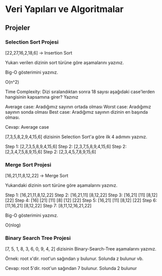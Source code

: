 # Veri Yapıları ve Algoritmalar

## Projeler

### Selection Sort Projesi


[22,27,16,2,18,6] -> Insertion Sort

Yukarı verilen dizinin sort türüne göre aşamalarını yazınız.

Big-O gösterimini yazınız.

O(n^2)



Time Complexity: Dizi sıralandıktan sonra 18 sayısı aşağıdaki case'lerden hangisinin kapsamına girer? Yazınız

Average case: Aradığımız sayının ortada olması
Worst case: Aradığımız sayının sonda olması
Best case: Aradığımız sayının dizinin en başında olması.

Cevap: Average case



[7,3,5,8,2,9,4,15,6] dizisinin Selection Sort'a göre ilk 4 adımını yazınız.

Step 1: [2,7,3,5,8,9,4,15,6] 
Step 2: [2,3,7,5,8,9,4,15,6]
Step 2: [2,3,4,7,5,8,9,15,6]
Step 2: [2,3,4,5,7,8,9,15,6]



### Merge Sort Projesi


[16,21,11,8,12,22] -> Merge Sort

Yukarıdaki dizinin sort türüne göre aşamalarını yazınız.

Step 1: [16,21,11,8,12,22]
Step 2: [16,21,11]  [8,12,22]
Step 3: [16,21]  [11]  [8,12]  [22]
Step 4: [16]  [21]  [11]  [8]  [12]  [22]
Step 5: [16,21]  [11]  [8,12]  [22]
Step 6: [11,16,21]  [8,12,22]
Step 7: [8,11,12,16,21,22]


Big-O gösterimini yazınız.

O(nlog)



### Binary Search Tree Projesi


[7, 5, 1, 8, 3, 6, 0, 9, 4, 2] dizisinin Binary-Search-Tree aşamalarını yazınız.

Örnek: root x'dir. root'un sağından y bulunur. Solunda z bulunur vb.

Cevap: root 5'dir. root'un sağından 7 bulunur. Solunda 2 bulunur
